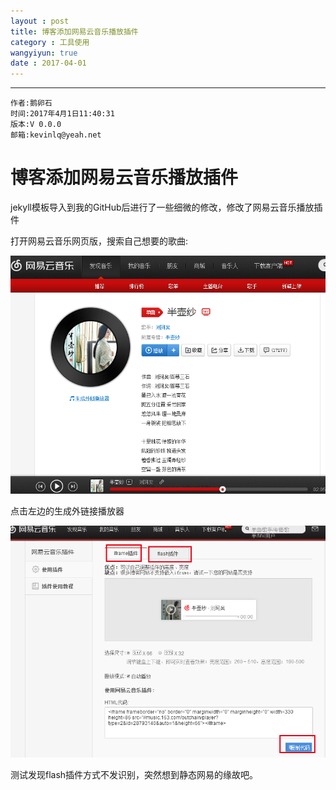 ```yaml
---
layout : post
title: 博客添加网易云音乐播放插件
category : 工具使用
wangyiyun: true
date : 2017-04-01
---
```


******

	作者:鹅卵石
    时间:2017年4月1日11:40:31
    版本:V 0.0.0
    邮箱:kevinlq@yeah.net

<!-- more -->

# 博客添加网易云音乐播放插件

jekyll模板导入到我的GitHub后进行了一些细微的修改，修改了网易云音乐播放插件

打开网易云音乐网页版，搜索自己想要的歌曲:  

![搜索歌曲](/res/img/blog/工具使用/wangyiyun.png)

点击左边的生成外链接播放器

![复制代码](/res/img/blog/工具使用/wangyiyun2.png)

测试发现flash插件方式不发识别，突然想到静态网易的缘故吧。

